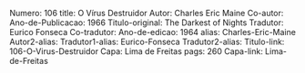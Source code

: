 Numero: 106
title: O Vírus Destruidor
Autor: Charles Eric Maine
Co-autor: 
Ano-de-Publicacao: 1966
Titulo-original: The Darkest of Nights
Tradutor: Eurico Fonseca
Co-tradutor: 
Ano-de-edicao: 1964
alias: Charles-Eric-Maine
Autor2-alias: 
Tradutor1-alias: Eurico-Fonseca
Tradutor2-alias: 
Titulo-link: 106-O-Virus-Destruidor
Capa: Lima de Freitas
pags: 260
Capa-link: Lima-de-Freitas